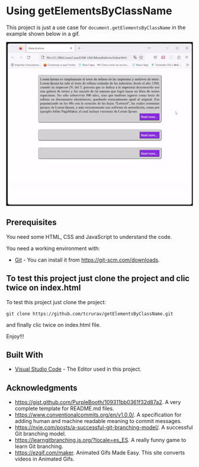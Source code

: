 # Using getElementsByClassName

This project is just a use case for ```document.getElementsByClassName``` in the example shown below in a gif.

<img src="gif/final-result.gif"/>


## Prerequisites

You need some HTML, CSS and JavaScript to understand the code.

You need a working environment with:
* [Git](https://git-scm.com) - You can install it from https://git-scm.com/downloads.

## To test this project just clone the project and clic twice on index.html

To test this project just clone the project:

```
git clone https://github.com/tcrurav/getElementsByClassName.git
```

and finally clic twice on index.html file.

Enjoy!!!


## Built With

* [Visual Studio Code](https://code.visualstudio.com/) - The Editor used in this project.


## Acknowledgments

* https://gist.github.com/PurpleBooth/109311bb0361f32d87a2. A very complete template for README.md files.
* https://www.conventionalcommits.org/en/v1.0.0/. A specification for adding human and machine readable meaning to commit messages.
* https://nvie.com/posts/a-successful-git-branching-model/. A successful Git branching model.
* https://learngitbranching.js.org/?locale=es_ES. A really funny game to learn Git branching.
* https://ezgif.com/maker. Animated Gifs Made Easy. This site converts videos in Animated Gifs.